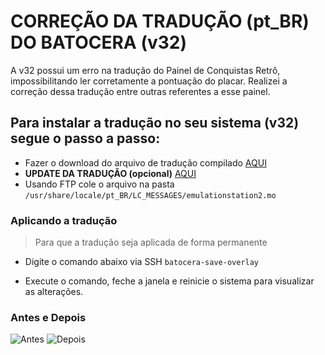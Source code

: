 # CORREÇÃO DA TRADUÇÃO (pt_BR) DO BATOCERA (v32)

A v32 possui um erro na tradução do Painel de Conquistas Retrô, impossibilitando ler corretamente a pontuação do placar.
Realizei a correção dessa tradução entre outras referentes a esse painel.


## Para instalar a tradução no seu sistema (v32) segue o passo a passo:

* Fazer o download do arquivo de tradução compilado [AQUI](https://github.com/heloisatech/batocerav32-fix-pt_BR/releases/tag/batocerafix1.0)
* **UPDATE DA TRADUÇÃO (opcional)** [AQUI](https://github.com/heloisatech/batocerav32-fix-pt_BR/releases/tag/batocerafix1.1)
* Usando FTP cole o arquivo  na pasta ``` /usr/share/locale/pt_BR/LC_MESSAGES/emulationstation2.mo ```


### Aplicando a tradução

> Para que a tradução seja aplicada de forma permanente

* Digite o comando abaixo via SSH
``` batocera-save-overlay ``` 

* Execute o comando, feche a janela e reinicie o sistema para visualizar as alterações.


### Antes e Depois

![Antes](https://user-images.githubusercontent.com/6962212/162589123-b275ca7c-c853-46dc-9abb-47c5558987c0.jpg)
![Depois](https://user-images.githubusercontent.com/6962212/162589197-5315ef5a-20d2-4a2c-99f7-ca0322fbd3ba.jpeg)
